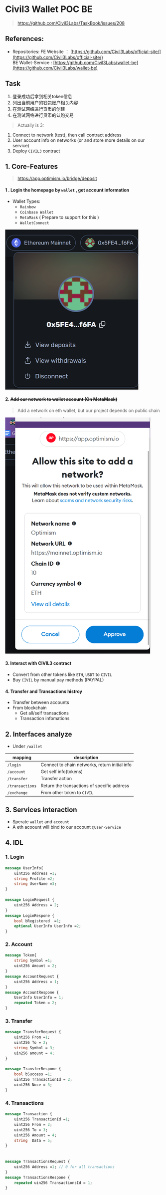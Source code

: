 # Civil3 Wallet POC BE

> https://github.com/Civil3Labs/TaskBook/issues/208

## References:

- Repositories:
FE Website ： [https://github.com/Civil3Labs/official-site/](https://github.com/Civil3Labs/official-site/)  
BE Wallet-Service : [https://github.com/Civil3Labs/wallet-be](https://github.com/Civil3Labs/wallet-be)


## Task

1. 登录成功后拿到相关token信息  
2. 列出当前用户的钱包账户相关内容  
3. 在测试网络进行货币的创建  
4. 在测试网络进行货币的认购交易

> Actually is 3:
1. Connect to network (test), then call contract address
2. User account info on networks (or and store more details on our service)
3. Deploy `CIVIL3` contract

## 1. Core-Features

> https://app.optimism.io/bridge/deposit

#### 1 . Login the homepage by `wallet` , get account information

- Wallet Types:
	- `Rainbow`
	- `Coinbase Wallet`
	- `MetaMask` ( Prepare to support for this )
	- `WalletConnect`

![](attachments/Pasted%20image%2020230210233438.png)

#### 2. ~~Add our network to wallet account (On MetaMask)~~

> Add a network on eth wallet, but our project depends on public chain

![](attachments/Pasted%20image%2020230210233354.png)

#### 3. Interact with CIVIL3 contract

- Convert from other tokens like `ETH`, `USDT` to `CIVIL` 
- Buy  `CIVIL` by manual pay methods (PAYPAL)

#### 4. Transfer and Transactions histroy 

- Transfer between accounts
- From blockchain
	- Get all/self transactions 
	- Transaction infomations 


## 2. Interfaces analyze

- Under `/wallet` 

| mapping         | description                                    |
| --------------- | ---------------------------------------------- |
| `/login`        | Connect to chain networks, return initial info |
| `/account`      | Get self info(tokens)                          |
| `/transfer`     | Transfer action                                |
| `/transactions` | Return the transactions of specific address    |
| `/exchange`     | From other token to `CIVIL`                    |

## 3. Services interaction

- Sperate `wallet`  and  `account`
- A eth acoount will bind to our account `@User-Service`


## 4. IDL

### 1. Login
```protobuf
message UserInfo{
	uint256 Address =1;
	string Profile =2;
	string UserName =3;
}

message LoginRequest {
	uint256 Address = 2;
}
message LoginRespone {
	bool bRegistered  =1;
	optional UserInfo UserInfo =2;
}
```

### 2. Account
```protobuf
message Token{
	string Symbol =1;
	uint256 Amount = 2;
}
message AccountRequest {
	uint256 Address = 1;	
}
message AccountRespone {
	UserInfo UserInfo = 1;
	repeated Token = 2;
}
```

### 3. Transfer
```protobuf
message TransferRequest {
	uint256 From =1;
	uint256 To = 2;
	string Symbol = 3;
	uin256 amount = 4;
}

message TransferRespone {
	bool bSuccess =1;
	uint256	TransactionId = 2;
	uint256 Noce = 3;
}
```
### 4. Transactions
```protobuf
message Transaction {
	uint256 TransactionId =1;
	uint256 From = 2;	
	uint256 To = 3;	
	uint256 Amount = 4;
	string  Data = 5;	
}


message TransactionsRequest {
	uint256 Address =1; // 0 for all transactions	
}
message TransactionsRespone {
	repeated uin256 TransactionsId = 1;
}
```
